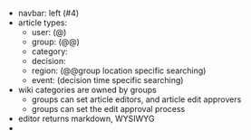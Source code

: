 - navbar: left (#4)
- article types:
	- user: (@)
	- group: (@@)
	- category:
	- decision:
	- region: (@@group location specific searching)
	- event: (decision time specific searching)
- wiki categories are owned by groups
	- groups can set article editors, and article edit approvers
	- groups can set the edit approval process
- editor returns markdown, WYSIWYG
- 